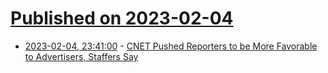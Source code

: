 # [Published on 2023-02-04](index.md)

* [2023-02-04, 23:41:00](https://soylentnews.org/article.pl?sid=23/02/03/0228247&from=rss) - [CNET Pushed Reporters to be More Favorable to Advertisers, Staffers Say](https://soylentnews.org/article.pl?sid=23/02/03/0228247&from=rss)
